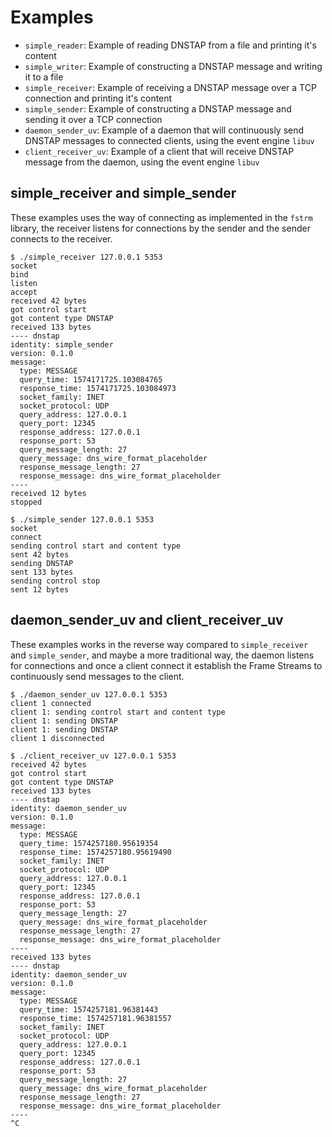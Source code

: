 # Examples

- `simple_reader`: Example of reading DNSTAP from a file and printing it's content
- `simple_writer`: Example of constructing a DNSTAP message and writing it to a file
- `simple_receiver`: Example of receiving a DNSTAP message over a TCP connection and printing it's content
- `simple_sender`: Example of constructing a DNSTAP message and sending it over a TCP connection
- `daemon_sender_uv`: Example of a daemon that will continuously send DNSTAP messages to connected clients, using the event engine `libuv`
- `client_receiver_uv`: Example of a client that will receive DNSTAP message from the daemon, using the event engine `libuv`

## simple_receiver and simple_sender

These examples uses the way of connecting as implemented in the `fstrm`
library, the receiver listens for connections by the sender and the
sender connects to the receiver.

```
$ ./simple_receiver 127.0.0.1 5353
socket
bind
listen
accept
received 42 bytes
got control start
got content type DNSTAP
received 133 bytes
---- dnstap
identity: simple_sender
version: 0.1.0
message:
  type: MESSAGE
  query_time: 1574171725.103084765
  response_time: 1574171725.103084973
  socket_family: INET
  socket_protocol: UDP
  query_address: 127.0.0.1
  query_port: 12345
  response_address: 127.0.0.1
  response_port: 53
  query_message_length: 27
  query_message: dns_wire_format_placeholder
  response_message_length: 27
  response_message: dns_wire_format_placeholder
----
received 12 bytes
stopped
```

```
$ ./simple_sender 127.0.0.1 5353
socket
connect
sending control start and content type
sent 42 bytes
sending DNSTAP
sent 133 bytes
sending control stop
sent 12 bytes
```

## daemon_sender_uv and client_receiver_uv

These examples works in the reverse way compared to `simple_receiver` and
`simple_sender`, and maybe a more traditional way, the daemon listens for
connections and once a client connect it establish the Frame Streams to
continuously send messages to the client.

```
$ ./daemon_sender_uv 127.0.0.1 5353
client 1 connected
client 1: sending control start and content type
client 1: sending DNSTAP
client 1: sending DNSTAP
client 1 disconnected
```

```
$ ./client_receiver_uv 127.0.0.1 5353
received 42 bytes
got control start
got content type DNSTAP
received 133 bytes
---- dnstap
identity: daemon_sender_uv
version: 0.1.0
message:
  type: MESSAGE
  query_time: 1574257180.95619354
  response_time: 1574257180.95619490
  socket_family: INET
  socket_protocol: UDP
  query_address: 127.0.0.1
  query_port: 12345
  response_address: 127.0.0.1
  response_port: 53
  query_message_length: 27
  query_message: dns_wire_format_placeholder
  response_message_length: 27
  response_message: dns_wire_format_placeholder
----
received 133 bytes
---- dnstap
identity: daemon_sender_uv
version: 0.1.0
message:
  type: MESSAGE
  query_time: 1574257181.96381443
  response_time: 1574257181.96381557
  socket_family: INET
  socket_protocol: UDP
  query_address: 127.0.0.1
  query_port: 12345
  response_address: 127.0.0.1
  response_port: 53
  query_message_length: 27
  query_message: dns_wire_format_placeholder
  response_message_length: 27
  response_message: dns_wire_format_placeholder
----
^C
```
